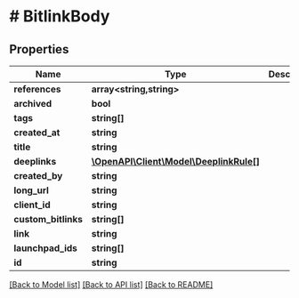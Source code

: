 # # BitlinkBody

## Properties

Name | Type | Description | Notes
------------ | ------------- | ------------- | -------------
**references** | **array<string,string>** |  | [optional]
**archived** | **bool** |  | [optional]
**tags** | **string[]** |  | [optional]
**created_at** | **string** |  | [optional]
**title** | **string** |  | [optional]
**deeplinks** | [**\OpenAPI\Client\Model\DeeplinkRule[]**](DeeplinkRule.md) |  | [optional]
**created_by** | **string** |  | [optional]
**long_url** | **string** |  | [optional]
**client_id** | **string** |  | [optional]
**custom_bitlinks** | **string[]** |  | [optional]
**link** | **string** |  | [optional]
**launchpad_ids** | **string[]** |  | [optional]
**id** | **string** |  | [optional]

[[Back to Model list]](../../README.md#models) [[Back to API list]](../../README.md#endpoints) [[Back to README]](../../README.md)
